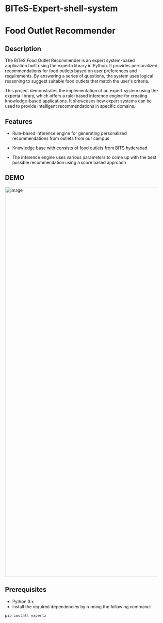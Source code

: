 # BITeS-Expert-shell-system

# Food Outlet Recommender


## Description

The BITeS Food Outlet Recommender is an expert system-based application built using the experta library in Python. It provides personalized recommendations for food outlets based on user preferences and requirements. By answering a series of questions, the system uses logical reasoning to suggest suitable food outlets that match the user's criteria.

This project demonstrates the implementation of an expert system using the experta library, which offers a rule-based inference engine for creating knowledge-based applications. It showcases how expert systems can be used to provide intelligent recommendations in specific domains.

## Features

- Rule-based inference engine for generating personalized recommendations from outlets from our campus
  
- Knowledge base with consists of food outlets from BITS hyderabad

- The inference engine uses various parameters to come up with the best possible recommendation using a score based approach

## DEMO 
<img width="1280" alt="image" src="https://github.com/RitulMohan/BITeS-Expert-shell-system/assets/79750424/d3a12925-3a60-4f2a-9234-8003e8e2c359">


## Prerequisites

- Python 3.x
- Install the required dependencies by running the following command:
 
```bash
pip install experta
```
